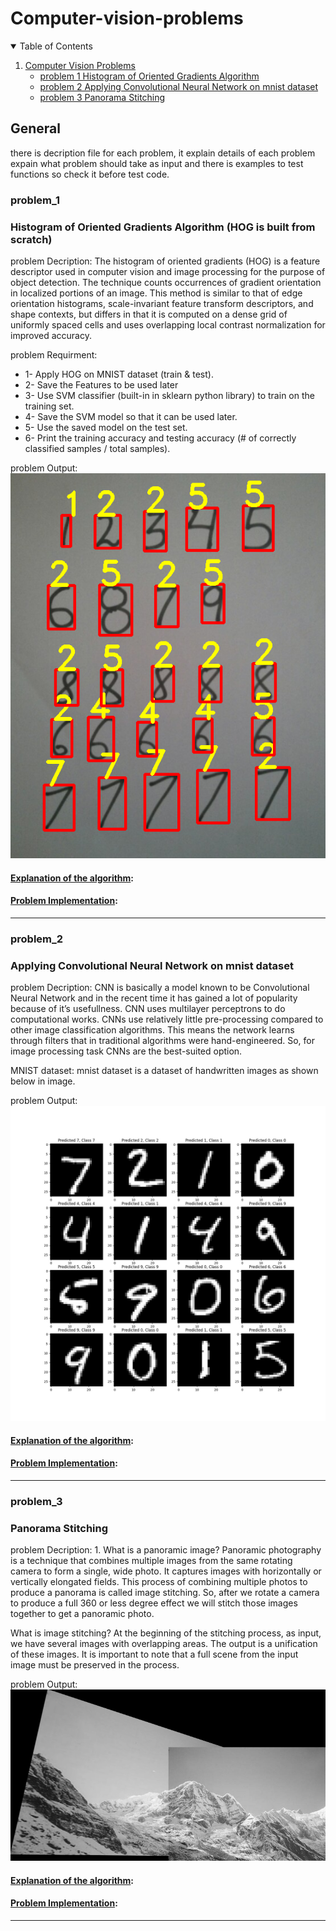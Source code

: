 # Computer-vision-problems

<!-- TABLE OF CONTENTS -->
<details open="open">
  <summary>Table of Contents</summary>
  <ol>
    <li>
      <a href="#General">Computer Vision Problems</a>
      <ul>
        <li><a href="#problem_1">problem 1 Histogram of Oriented Gradients Algorithm</a></li>
      </ul>
      <ul>
        <li><a href="#problem_2">problem 2 Applying Convolutional Neural Network on mnist dataset  </a></li>
      </ul>
      <ul>
        <li><a href="#problem_3">problem 3 Panorama Stitching</a></li>
      </ul>
    </li>
  </ol>
</details>




<!-- General C++ Problems -->
## General
there is decription file for each problem, it explain details of each problem expain what problem should take as input and there is examples to test functions so check it before test code.

### problem_1
<h3>Histogram of Oriented Gradients Algorithm (HOG is built from scratch)</h3>
problem Decription:
The histogram of oriented gradients (HOG) is a feature descriptor used in computer vision and image processing for the purpose of object detection. The technique counts occurrences of gradient orientation in localized portions of an image. This method is similar to that of edge orientation histograms, scale-invariant feature transform descriptors, and shape contexts, but differs in that it is computed on a dense grid of uniformly spaced cells and uses overlapping local contrast normalization for improved accuracy.<br>

problem Requirment:
* 1-  Apply HOG on MNIST dataset (train & test).
* 2-  Save the Features to be used later 
* 3-  Use SVM classifier (built-in in sklearn python library) to train on the training set.   
* 4- Save the SVM model so that it can be used later.
* 5- Use the saved model on the test set.
* 6- Print the training accuracy and testing accuracy (# of correctly classified samples / total samples).

problem Output:
<img src="https://github.com/Mohamed-Hamdy/Computer-vision-problems-/blob/master/images/Hog%20output.png">

<h4><a href="https://learnopencv.com/histogram-of-oriented-gradients/">Explanation of the algorithm</a>:</h4>

<h4><a href="https://github.com/Mohamed-Hamdy/Computer-vision-problems-/tree/master/HOG%20Algorithm">
  Problem Implementation</a>:</h4>

<hr>

### problem_2
<h3>Applying Convolutional Neural Network on mnist dataset</h3>
problem Decription:
CNN is basically a model known to be Convolutional Neural Network and in the recent time it has gained a lot of popularity because of it’s usefullness. CNN uses multilayer perceptrons to do computational works. CNNs use relatively little pre-processing compared to other image classification algorithms. This means the network learns through filters that in traditional algorithms were hand-engineered. So, for image processing task CNNs are the best-suited option.

MNIST dataset: 
mnist dataset is a dataset of handwritten images as shown below in image.<br>

problem Output:
<img src="https://github.com/Mohamed-Hamdy/Computer-vision-problems-/blob/master/images/CNN%20Prediction_image.jpg">

<h4><a href="https://www.geeksforgeeks.org/applying-convolutional-neural-network-on-mnist-dataset/">Explanation of the algorithm</a>:</h4>

<h4><a href="https://github.com/Mohamed-Hamdy/Computer-vision-problems-/tree/master/Applying%20CNN%20on%20mnist%20dataset">
  Problem Implementation</a>:</h4>
<hr>

### problem_3
<h3>Panorama Stitching</h3>
problem Decription:
1. What is a panoramic image?
Panoramic photography is a technique that combines multiple images from the same rotating camera to form a single, wide photo. It captures images with horizontally or vertically elongated fields. This process of combining multiple photos to produce a panorama is called image stitching. So, after we rotate a camera to produce a full 360 or less degree effect we will stitch those images together to get a panoramic photo.

What is image stitching?
At the beginning of the stitching process, as input, we have several images with overlapping areas. The output is a unification of these images. It is important to note that a full scene from the input image must be preserved in the process.

problem Output:
<img src="https://github.com/Mohamed-Hamdy/Computer-vision-problems-/blob/master/images/panorama%20image.png">

<h4><a href="http://datahacker.rs/005-how-to-create-a-panorama-image-using-opencv-with-python/">Explanation of the algorithm</a>:</h4>

<h4><a href="https://github.com/Mohamed-Hamdy/Computer-vision-problems-/tree/master/Panorama%20Stitching">
  Problem Implementation</a>:</h4>
<hr>

